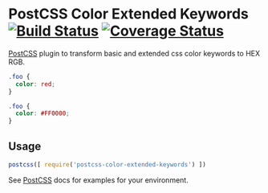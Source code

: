 # PostCSS Color Extended Keywords [![Build Status][ci-img]][ci] [![Coverage Status](https://coveralls.io/repos/github/morzzz007/postcss-color-extended-keywords/badge.svg?branch=master)](https://coveralls.io/github/morzzz007/postcss-color-extended-keywords?branch=master)

[PostCSS] plugin to transform basic and extended css color keywords to HEX RGB.

[PostCSS]: https://github.com/postcss/postcss
[ci-img]:  https://travis-ci.org/morzzz007/postcss-color-extended-keywords.svg
[ci]:      https://travis-ci.org/morzzz007/postcss-color-extended-keywords

```css
.foo {
  color: red;
}
```

```css
.foo {
  color: #FF0000;
}
```

## Usage

```js
postcss([ require('postcss-color-extended-keywords') ])
```

See [PostCSS] docs for examples for your environment.
